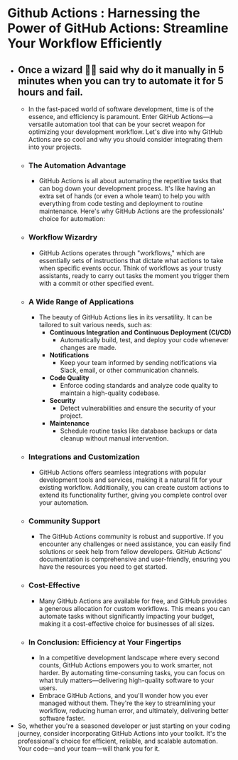 # Github Actions : Harnessing the Power of GitHub Actions: Streamline Your Workflow Efficiently
- ## Once a wizard 🧙‍♂️ said why do it manually in 5 minutes when you can try to automate it for 5 hours and fail.
	- In the fast-paced world of software development, time is of the essence, and efficiency is paramount. Enter GitHub Actions—a versatile automation tool that can be your secret weapon for optimizing your development workflow. Let's dive into why GitHub Actions are so cool and why you should consider integrating them into your projects.
	- ### The Automation Advantage
		- GitHub Actions is all about automating the repetitive tasks that can bog down your development process. It's like having an extra set of hands (or even a whole team) to help you with everything from code testing and deployment to routine maintenance. Here's why GitHub Actions are the professionals' choice for automation:
	- ### Workflow Wizardry
		- GitHub Actions operates through "workflows," which are essentially sets of instructions that dictate what actions to take when specific events occur. Think of workflows as your trusty assistants, ready to carry out tasks the moment you trigger them with a commit or other specified event.
	- ### A Wide Range of Applications
		- The beauty of GitHub Actions lies in its versatility. It can be tailored to suit various needs, such as:
			- **Continuous Integration and Continuous Deployment (CI/CD)**
				- Automatically build, test, and deploy your code whenever changes are made.
			- **Notifications**
				- Keep your team informed by sending notifications via Slack, email, or other communication channels.
			- **Code Quality**
				- Enforce coding standards and analyze code quality to maintain a high-quality codebase.
			- **Security**
				- Detect vulnerabilities and ensure the security of your project.
			- **Maintenance**
				- Schedule routine tasks like database backups or data cleanup without manual intervention.
	- ### Integrations and Customization
		- GitHub Actions offers seamless integrations with popular development tools and services, making it a natural fit for your existing workflow. Additionally, you can create custom actions to extend its functionality further, giving you complete control over your automation.
	- ### Community Support
		- The GitHub Actions community is robust and supportive. If you encounter any challenges or need assistance, you can easily find solutions or seek help from fellow developers. GitHub Actions' documentation is comprehensive and user-friendly, ensuring you have the resources you need to get started.
	- ### Cost-Effective
		- Many GitHub Actions are available for free, and GitHub provides a generous allocation for custom workflows. This means you can automate tasks without significantly impacting your budget, making it a cost-effective choice for businesses of all sizes.
	- ### In Conclusion: Efficiency at Your Fingertips
		- In a competitive development landscape where every second counts, GitHub Actions empowers you to work smarter, not harder. By automating time-consuming tasks, you can focus on what truly matters—delivering high-quality software to your users.
		- Embrace GitHub Actions, and you'll wonder how you ever managed without them. They're the key to streamlining your workflow, reducing human error, and ultimately, delivering better software faster.
- So, whether you're a seasoned developer or just starting on your coding journey, consider incorporating GitHub Actions into your toolkit. It's the professional's choice for efficient, reliable, and scalable automation. Your code—and your team—will thank you for it.